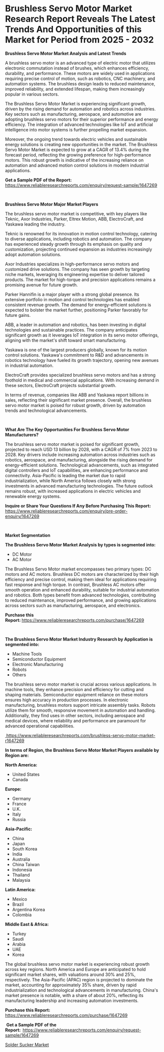 <p><h1>Brushless Servo Motor Market Research Report Reveals The Latest Trends And Opportunities of this Market for Period from 2025 - 2032</h1></p><p><strong>Brushless Servo Motor Market Analysis and Latest Trends</strong></p>
<p><p>A brushless servo motor is an advanced type of electric motor that utilizes electronic commutation instead of brushes, which enhances efficiency, durability, and performance. These motors are widely used in applications requiring precise control of motion, such as robotics, CNC machinery, and automation systems. The brushless design leads to reduced maintenance, improved reliability, and extended lifespan, making them increasingly popular in various sectors.</p><p>The Brushless Servo Motor Market is experiencing significant growth, driven by the rising demand for automation and robotics across industries. Key sectors such as manufacturing, aerospace, and automotive are adopting brushless servo motors for their superior performance and energy efficiency. The integration of advanced technologies like IoT and artificial intelligence into motor systems is further propelling market expansion.</p><p>Moreover, the ongoing trend towards electric vehicles and sustainable energy solutions is creating new opportunities in the market. The Brushless Servo Motor Market is expected to grow at a CAGR of 13.4% during the forecast period, reflecting the growing preference for high-performance motors. This robust growth is indicative of the increasing reliance on automation and advanced motion control solutions in modern industrial applications.</p></p>
<p><strong>Get a Sample PDF of the Report:&nbsp;</strong> <a href="https://www.reliableresearchreports.com/enquiry/request-sample/1647269?utm_campaign=2413&utm_medium=2&utm_source=Github&utm_content=ia&utm_term=21022025&utm_id=brushless-servo-motor">https://www.reliableresearchreports.com/enquiry/request-sample/1647269</a></p>
<p>&nbsp;</p>
<p><strong>Brushless Servo Motor Major Market Players</strong></p>
<p><p>The brushless servo motor market is competitive, with key players like Teknic, Axor Industries, Parker, Eltrex Motion, ABB, ElectroCraft, and Yaskawa leading the industry. </p><p>Teknic is renowned for its innovation in motion control technology, catering to diverse applications, including robotics and automation. The company has experienced steady growth through its emphasis on quality and customization, projecting continued expansion as industries increasingly adopt automation solutions.</p><p>Axor Industries specializes in high-performance servo motors and customized drive solutions. The company has seen growth by targeting niche markets, leveraging its engineering expertise to deliver tailored products. The market for high-torque and precision applications remains a promising avenue for future growth.</p><p>Parker Hannifin is a major player with a strong global presence. Its extensive portfolio in motion and control technologies has enabled consistent revenue growth. The demand for energy-efficient solutions is expected to bolster the market further, positioning Parker favorably for future gains.</p><p>ABB, a leader in automation and robotics, has been investing in digital technologies and sustainable practices. The company anticipates significant growth as it leverages IoT integration in its servo motor offerings, aligning with the market's shift toward smart manufacturing.</p><p>Yaskawa is one of the largest producers globally, known for its motion control solutions. Yaskawa's commitment to R&D and advancements in robotics technology have fueled its growth trajectory, opening new avenues in industrial automation.</p><p>ElectroCraft provides specialized brushless servo motors and has a strong foothold in medical and commercial applications. With increasing demand in these sectors, ElectroCraft projects substantial growth.</p><p>In terms of revenue, companies like ABB and Yaskawa report billions in sales, reflecting their significant market presence. Overall, the brushless servo motor market is poised for robust growth, driven by automation trends and technological advancements.</p></p>
<p>&nbsp;</p>
<p><strong>What Are The Key Opportunities For Brushless Servo Motor Manufacturers?</strong></p>
<p><p>The brushless servo motor market is poised for significant growth, projected to reach USD 13 billion by 2028, with a CAGR of 7% from 2023 to 2028. Key drivers include increasing automation across industries such as robotics, aerospace, and manufacturing, alongside the rising demand for energy-efficient solutions. Technological advancements, such as integrated digital controllers and IoT capabilities, are enhancing performance and connectivity. Asia-Pacific is leading the market due to rapid industrialization, while North America follows closely with strong investments in advanced manufacturing technologies. The future outlook remains robust, with increased applications in electric vehicles and renewable energy systems.</p></p>
<p><strong>Inquire or Share Your Questions If Any Before Purchasing This Report:</strong> <a href="https://www.reliableresearchreports.com/enquiry/pre-order-enquiry/1647269?utm_campaign=2413&utm_medium=2&utm_source=Github&utm_content=ia&utm_term=21022025&utm_id=brushless-servo-motor">https://www.reliableresearchreports.com/enquiry/pre-order-enquiry/1647269</a></p>
<p>&nbsp;</p>
<p><strong>Market Segmentation</strong></p>
<p><strong>The Brushless Servo Motor Market Analysis by types is segmented into:</strong></p>
<p><ul><li>DC Motor</li><li>AC Motor</li></ul></p>
<p><p>The Brushless Servo Motor market encompasses two primary types: DC motors and AC motors. Brushless DC motors are characterized by their high efficiency and precise control, making them ideal for applications requiring fast response and high torque. In contrast, Brushless AC motors offer smooth operation and enhanced durability, suitable for industrial automation and robotics. Both types benefit from advanced technologies, contributing to reduced maintenance, improved performance, and growing applications across sectors such as manufacturing, aerospace, and electronics.</p></p>
<p><strong>Purchase this Report:&nbsp;</strong><a href="https://www.reliableresearchreports.com/purchase/1647269?utm_campaign=2413&utm_medium=2&utm_source=Github&utm_content=ia&utm_term=21022025&utm_id=brushless-servo-motor">https://www.reliableresearchreports.com/purchase/1647269</a></p>
<p>&nbsp;</p>
<p><strong>The Brushless Servo Motor Market Industry Research by Application is segmented into:</strong></p>
<p><ul><li>Machine Tools</li><li>Semiconductor Equipment</li><li>Electronic Manufacturing</li><li>Robots</li><li>Others</li></ul></p>
<p><p>The brushless servo motor market is crucial across various applications. In machine tools, they enhance precision and efficiency for cutting and shaping materials. Semiconductor equipment reliance on these motors ensures high accuracy in production processes. In electronic manufacturing, brushless motors support intricate assembly tasks. Robots utilize them for smooth, responsive movement in automation and handling. Additionally, they find uses in other sectors, including aerospace and medical devices, where reliability and performance are paramount for advanced operational capabilities.</p></p>
<p><a href="https://www.reliableresearchreports.com/brushless-servo-motor-market-r1647269?utm_campaign=2413&utm_medium=2&utm_source=Github&utm_content=ia&utm_term=21022025&utm_id=brushless-servo-motor">&nbsp;https://www.reliableresearchreports.com/brushless-servo-motor-market-r1647269</a></p>
<p><strong>In terms of Region, the Brushless Servo Motor Market Players available by Region are:</strong></p>
<p>
    <p> <strong> North America: </strong>
        <ul>
            <li>United States</li>
            <li>Canada</li>
        </ul>
        </p> 
    <p> <strong> Europe: </strong>
        <ul>
            <li>Germany</li>
            <li>France</li>
            <li>U.K.</li>
            <li>Italy</li>
            <li>Russia</li>
        </ul>
        </p> 
    <p> <strong> Asia-Pacific: </strong>
        <ul>
            <li>China</li>
            <li>Japan</li>
            <li>South Korea</li>
            <li>India</li>
            <li>Australia</li>
            <li>China Taiwan</li>
            <li>Indonesia</li>
            <li>Thailand</li>
            <li>Malaysia</li>
        </ul>
        </p> 
    <p> <strong> Latin America: </strong>
        <ul>
            <li>Mexico</li>
            <li>Brazil</li>
            <li>Argentina Korea</li>
            <li>Colombia</li>
        </ul>
        </p> 
    <p> <strong> Middle East & Africa: </strong>
        <ul>
            <li>Turkey</li>
            <li>Saudi</li>
            <li>Arabia</li>
            <li>UAE</li>
            <li>Korea</li>
        </ul>
    </p>
    </p>
<p><p>The global brushless servo motor market is experiencing robust growth across key regions. North America and Europe are anticipated to hold significant market shares, with valuations around 30% and 25%, respectively. The Asia-Pacific (APAC) region is projected to dominate the market, accounting for approximately 35% share, driven by rapid industrialization and technological advancements in manufacturing. China's market presence is notable, with a share of about 20%, reflecting its manufacturing leadership and increasing automation investments.</p></p>
<p><strong>Purchase this Report: </strong><a href="https://www.reliableresearchreports.com/purchase/1647269?utm_campaign=2413&utm_medium=2&utm_source=Github&utm_content=ia&utm_term=21022025&utm_id=brushless-servo-motor">https://www.reliableresearchreports.com/purchase/1647269</a></p>
<p>&nbsp;<strong>Get a Sample PDF of the Report:&nbsp;&nbsp;</strong><a href="https://www.reliableresearchreports.com/enquiry/request-sample/1647269?utm_campaign=2413&utm_medium=2&utm_source=Github&utm_content=ia&utm_term=21022025&utm_id=brushless-servo-motor">https://www.reliableresearchreports.com/enquiry/request-sample/1647269</a></p>
<p><strong></strong></p>
<p><p><a href="https://github.com/hartsockdonnette82/Market-Research-Report-List-1/blob/main/solder-sucker-market.md?utm_campaign=2413&utm_medium=2&utm_source=Github&utm_content=ia&utm_term=21022025&utm_id=brushless-servo-motor">Solder Sucker Market</a></p></p>